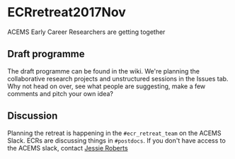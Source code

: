 # ECRretreat2017Nov

ACEMS Early Career Researchers are getting together

## Draft programme

The draft programme can be found in the wiki. We're planning the collaborative research projects and unstructured sessions in the Issues tab. Why not head on over, see what people are suggesting, make a few comments and pitch your own idea?

## Discussion

Planning the retreat is happening in the `#ecr_retreat_team` on the ACEMS Slack. ECRs are discussing things in `#postdocs`.  If you don't have access to the ACEMS slack, contact [Jessie Roberts](jessie.roberts@qut.edu.au) 
